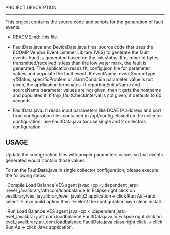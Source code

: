 
PROJECT DESCRIPTION

---
This project contains the source code and scripts for the generation of fault events.

 - README.md: this file.


 - FaultData.java and DeviceData.java files: source code that uses the ECOMP Vendor Event Listener Library (VES) to generate the fault events. Fault is generated based on the link status. If number of bytes transmitted/received is less than the low water mark, the fault is generated. The application reads flt_config.json file for parameter values and populate the fault event. If eventName, eventSourceType, vfStatus, specificProblem or alarmCondition parameter value is not given, the application terminates. If reportingEntityName and sourceName parameter values are not given, then it gets the hostname and populates it. If tmp_faultCheckInterval is not given, it defaults to 60 seconds. 

 

 - FaultData.java: It reads input parameters like DCAE IP address and port from configuration files contained in /opt/config. Based on the collector configuration, use FaultData.java for use single and 2 collectors configuration.


USAGE
-----

Update the configuration files with proper parameters values so that events generated would contain those values

To run the FaultData.java in single collector configuration, please execute the following steps:

  -Compile Load Balance VES agent
   javac -cp <.:dependent jars> ./evel_javalibrary/att/com/loadbalance
   In Eclipse right click on veslibrary/ves_javalibrary/evel_javalib2 application-> click Run As ->and select -> mvn build option then
   ->select the configuration mvn clean install.


  -Run Load Balance VES agent
   java -cp <.:dependent jars> evel_javalibrary.att.com.loadbalance.FaultData.java
   In Eclipse right click on evel_javalibrary.att.com.loadbalance.FaultData.java class right click -> click Run As -> click Java application.

